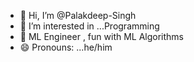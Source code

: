 - 👋 Hi, I’m @Palakdeep-Singh
- 👀 I’m interested in ...Programming
- 🌱 ML Engineer , fun with ML Algorithms
- 😄 Pronouns: ...he/him
<!---
Palakdeep-Singh/Palakdeep-Singh is a ✨ special ✨ repository because its `README.md` (this file) appears on your GitHub profile.
You can click the Preview link to take a look at your changes.
--->
